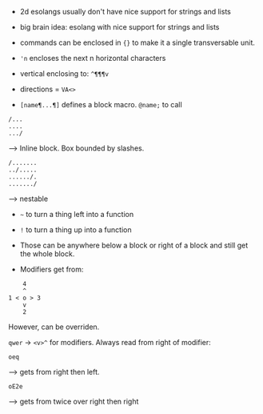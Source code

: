 - 2d esolangs usually don't have nice support for strings and lists
- big brain idea: esolang with nice support for strings and lists

- commands can be enclosed in `{}` to make it a single transversable unit. 
- `'n` encloses the next n horizontal characters
- vertical enclosing to: `^¶¶¶v`
- directions = `VA<>`
- `[name¶...¶]` defines a block macro. `@name;` to call

```
/...
....
.../
```

 --> Inline block. Box bounded by slashes.

```
/.......
../.....
....../.
......./
``` 
--> nestable

- `~` to turn a thing left into a function
- `!` to turn a thing up into a function
- Those can be anywhere below a block or right of a block and still get the whole block. 

- Modifiers get from:

```
    4
    ^
1 < o > 3
    v
    2
```

However, can be overriden. 

`qwer` -> `<v>^` for modifiers. Always read from right of modifier:

```
oeq
```

--> gets from right then left. 

```
oE2e
```

--> gets from twice over right then right

